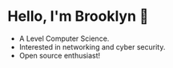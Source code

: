 # Hello, I'm Brooklyn :wave:
 
- A Level Computer Science.
- Interested in networking and cyber security.
- Open source enthusiast!
